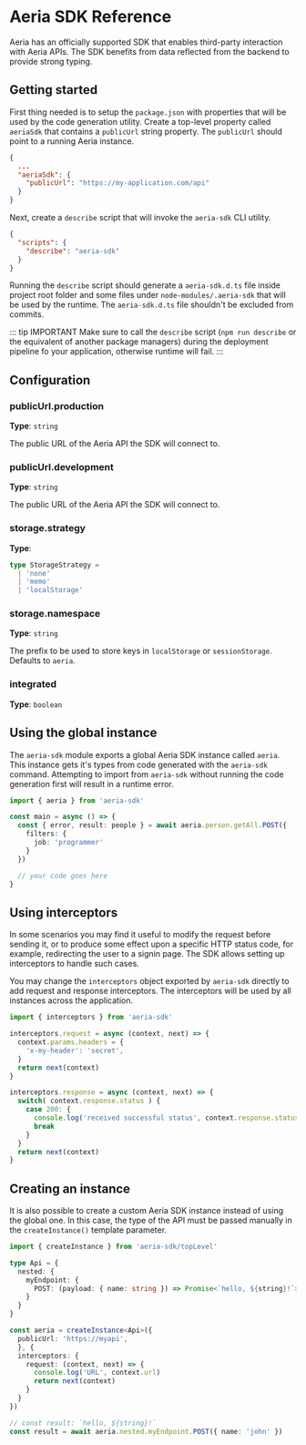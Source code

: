 # Aeria SDK Reference

Aeria has an officially supported SDK that enables third-party interaction with Aeria APIs. The SDK benefits from data reflected from the backend to provide strong typing.


## Getting started

First thing needed is to setup the `package.json` with properties that will be used by the code generation utility. Create a top-level property called `aeriaSdk` that contains a `publicUrl` string property. The `publicUrl` should point to a running Aeria instance.

```json
{
  ...
  "aeriaSdk": {
    "publicUrl": "https://my-application.com/api"
  }
}
```

Next, create a `describe` script that will invoke the `aeria-sdk` CLI utility.

```json
{
  "scripts": {
    "describe": "aeria-sdk"
  }
}
```

Running the `describe` script should generate a `aeria-sdk.d.ts` file inside project root folder and some files under `node-modules/.aeria-sdk` that will be used by the runtime. The `aeria-sdk.d.ts` file shouldn't be excluded from commits.

::: tip IMPORTANT
Make sure to call the `describe` script (`npm run describe` or the equivalent of another package managers) during the deployment pipeline fo your application, otherwise runtime will fail.
:::

## Configuration

### publicUrl.production

**Type**: `string`

The public URL of the Aeria API the SDK will connect to.

### publicUrl.development

**Type**: `string`

The public URL of the Aeria API the SDK will connect to.

### storage.strategy

**Type**:

```ts
type StorageStrategy =
  | 'none'
  | 'memo'
  | 'localStorage'
```

### storage.namespace

**Type**: `string`

The prefix to be used to store keys in `localStorage` or `sessionStorage`. Defaults to `aeria`.

### integrated

**Type**: `boolean`


## Using the global instance

The `aeria-sdk` module exports a global Aeria SDK instance called `aeria`. This instance gets it's types from code generated with the `aeria-sdk` command. Attempting to import from `aeria-sdk` without running the code generation first will result in a runtime error.

```typescript
import { aeria } from 'aeria-sdk'

const main = async () => {
  const { error, result: people } = await aeria.person.getAll.POST({
    filters: {
      job: 'programmer'
    }
  })

  // your code goes here
}
```

## Using interceptors

In some scenarios you may find it useful to modify the request before sending it, or to produce some effect upon a specific HTTP status code, for example, redirecting the user to a signin page. The SDK allows setting up interceptors to handle such cases.

You may change the `interceptors` object exported by `aeria-sdk` directly to add request and response interceptors. The interceptors will be used by all instances across the application.

```typescript
import { interceptors } from 'aeria-sdk'

interceptors.request = async (context, next) => {
  context.params.headers = {
    'x-my-header': 'secret',
  }
  return next(context)
}

interceptors.response = async (context, next) => {
  switch( context.response.status ) {
    case 200: {
      console.log('received successful status', context.response.statusText)
      break
    }
  }
  return next(context)
}
```

## Creating an instance

It is also possible to create a custom Aeria SDK instance instead of using the global one. In this case, the type of the API must be passed manually in the `createInstance()` template parameter.

```typescript
import { createInstance } from 'aeria-sdk/topLevel'

type Api = {
  nested: {
    myEndpoint: {
      POST: (payload: { name: string }) => Promise<`hello, ${string}!`>
    }
  }
}

const aeria = createInstance<Api>({
  publicUrl: 'https://myapi',
  }, {
  interceptors: {
    request: (context, next) => {
      console.log('URL', context.url)
      return next(context)
    }
  }
})

// const result: `hello, ${string}!`
const result = await aeria.nested.myEndpoint.POST({ name: 'john' })
```

